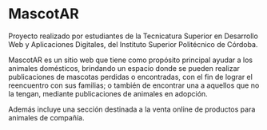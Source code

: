 # MascotAR

Proyecto realizado por estudiantes de la Tecnicatura Superior en Desarrollo Web y Aplicaciones Digitales, del Instituto Superior Politécnico de Córdoba.

MascotAR es un sitio web que tiene como propósito principal ayudar a los animales domésticos, brindando un espacio donde se pueden realizar publicaciones de mascotas perdidas o encontradas, con el fin de lograr el reencuentro con sus familias; o también de encontrar una a aquellos que no la tengan, mediante publicaciones de animales en adopción.

Además incluye una sección destinada a la venta online de productos para animales de compañía.



